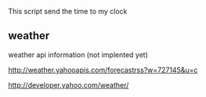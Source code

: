 This script send the time to my clock 

weather
--------
weather api information (not implented yet) 

http://weather.yahooapis.com/forecastrss?w=727145&u=c

http://developer.yahoo.com/weather/
